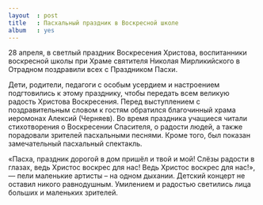 ```yaml
---
layout  : post
title   : Пасхальный праздник в Воскресной школе
album   : yes
---
```

28 апреля, в светлый праздник Воскресения Христова, воспитанники воскресной школы при Храме святителя Николая Мирликийского в Отрадном  поздравили всех с Праздником Пасхи.

Дети, родители, педагоги с особым усердием и настроением подгтовились к этому празднику, чтобы передать всем великую радость Христова Воскресения. Перед выступлением с поздравительным словом к гостям обратился благочинный храма иеромонах Алексий (Черняев). Во время праздника учащиеся читали стихотворения о Воскресении Спасителя, о радости людей, а также порадовали зрителей пасхальными песнями. Кроме того, был показан замечательный пасхальный спектакль.  

 «Пасха, праздник дорогой в дом пришёл и твой и мой! Слёзы радости в глазах, ведь Христос воскрес для нас! Ведь Христос воскрес для нас!», — пели маленькие артисты – на одном дыхании. Детский концерт не оставил никого равнодушным. Умилением и радостью светились лица больших и маленьких зрителей. 
